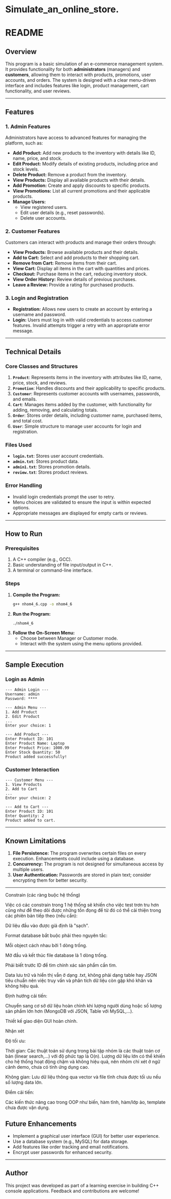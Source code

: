 # Simulate_an_online_store.
# README

## Overview
This program is a basic simulation of an e-commerce management system. It provides functionality for both **administrators** (managers) and **customers**, allowing them to interact with products, promotions, user accounts, and orders. The system is designed with a clear menu-driven interface and includes features like login, product management, cart functionality, and user reviews.

---


## Features

### **1. Admin Features**
Administrators have access to advanced features for managing the platform, such as:

- **Add Product:** Add new products to the inventory with details like ID, name, price, and stock.
- **Edit Product:** Modify details of existing products, including price and stock levels.
- **Delete Product:** Remove a product from the inventory.
- **View Products:** Display all available products with their details.
- **Add Promotion:** Create and apply discounts to specific products.
- **View Promotions:** List all current promotions and their applicable products.
- **Manage Users:**
  - View registered users.
  - Edit user details (e.g., reset passwords).
  - Delete user accounts.

### **2. Customer Features**
Customers can interact with products and manage their orders through:

- **View Products:** Browse available products and their details.
- **Add to Cart:** Select and add products to their shopping cart.
- **Remove from Cart:** Remove items from their cart.
- **View Cart:** Display all items in the cart with quantities and prices.
- **Checkout:** Purchase items in the cart, reducing inventory stock.
- **View Order History:** Review details of previous purchases.
- **Leave a Review:** Provide a rating for purchased products.

### **3. Login and Registration**
- **Registration:** Allows new users to create an account by entering a username and password.
- **Login:** Users must log in with valid credentials to access customer features. Invalid attempts trigger a retry with an appropriate error message.

---

## Technical Details

### **Core Classes and Structures**
1. **`Product`**: Represents items in the inventory with attributes like ID, name, price, stock, and reviews.
2. **`Promotion`**: Handles discounts and their applicability to specific products.
3. **`Customer`**: Represents customer accounts with usernames, passwords, and emails.
4. **`Cart`**: Manages items added by the customer, with functionality for adding, removing, and calculating totals.
5. **`Order`**: Stores order details, including customer name, purchased items, and total cost.
6. **`User`**: Simple structure to manage user accounts for login and registration.

### **Files Used**
- **`login.txt`**: Stores user account credentials.
- **`admin.txt`**: Stores product data.
- **`admin1.txt`**: Stores promotion details.
- **`review.txt`**: Stores product reviews.

### **Error Handling**
- Invalid login credentials prompt the user to retry.
- Menu choices are validated to ensure the input is within expected options.
- Appropriate messages are displayed for empty carts or reviews.

---

## How to Run

### Prerequisites
1. A C++ compiler (e.g., GCC).
2. Basic understanding of file input/output in C++.
3. A terminal or command-line interface.

### Steps
1. **Compile the Program:**
   ```bash
   g++ nhom4_6.cpp -o nhom4_6
   ```
2. **Run the Program:**
   ```bash
   ./nhom4_6
   ```
3. **Follow the On-Screen Menu:**
   - Choose between Manager or Customer mode.
   - Interact with the system using the menu options provided.

---

## Sample Execution

### Login as Admin
```plaintext
--- Admin Login ---
Username: admin
Password: ****

--- Admin Menu ---
1. Add Product
2. Edit Product
...
Enter your choice: 1

--- Add Product ---
Enter Product ID: 101
Enter Product Name: Laptop
Enter Product Price: 1000.99
Enter Stock Quantity: 50
Product added successfully!
```

### Customer Interaction
```plaintext
--- Customer Menu ---
1. View Products
2. Add to Cart
...
Enter your choice: 2

--- Add to Cart ---
Enter Product ID: 101
Enter Quantity: 2
Product added to cart.
```

---

## Known Limitations
1. **File Persistence:** The program overwrites certain files on every execution. Enhancements could include using a database.
2. **Concurrency:** The program is not designed for simultaneous access by multiple users.
3. **User Authentication:** Passwords are stored in plain text; consider encrypting them for better security.

---
Constrain (các ràng buộc hệ thống)

Việc có các constrain trong 1 hệ thống sẽ khiến cho việc test trơn tru hơn cũng như để theo dõi được những tồn đọng để từ đó có thể cải thiện trong các phiên bản tiếp theo (nếu cần):

Dữ liệu đầu vào được giả định là "sạch".

Format database bắt buộc phải theo nguyên tắc:

Mỗi object cách nhau bởi 1 dòng trống.

Mở đầu và kết thúc file database là 1 dòng trống.

Phải biết trước ID để tìm chính xác sản phẩm cần tìm.

Data lưu trữ và hiển thị vẫn ở dạng .txt, không phải dạng table hay JSON tiêu chuẩn nên việc truy vấn và phân tích dữ liệu còn gặp khó khăn và không hiệu quả.

Định hướng cải tiến:

Chuyển sang cơ sở dữ liệu hoàn chỉnh khi lượng người dùng hoặc số lượng sản phẩm lớn hơn (MongoDB với JSON, Table với MySQL,...).

Thiết kế giao diện GUI hoàn chỉnh.

Nhận xét

Độ tối ưu:

Thời gian: Các thuật toán sử dụng trong bài tập nhóm là các thuật toán cơ bản (linear search,...) với độ phức tạp là O(n). Lượng dữ liệu lớn có thể khiến cho hệ thống hoạt động chậm và không hiệu quả, nên nhóm chỉ xét ở ngữ cảnh demo, chưa có tính ứng dụng cao.

Không gian: Lưu dữ liệu thông qua vector và file tĩnh chưa được tối ưu nếu số lượng data lớn.

Điểm cải tiến:

Các kiến thức nâng cao trong OOP như biến, hàm tĩnh, hàm/lớp ảo, template chưa được vận dụng.

## Future Enhancements
- Implement a graphical user interface (GUI) for better user experience.
- Use a database system (e.g., MySQL) for data storage.
- Add features like order tracking and email notifications.
- Encrypt user passwords for enhanced security.

---

## Author
This project was developed as part of a learning exercise in building C++ console applications. Feedback and contributions are welcome!


